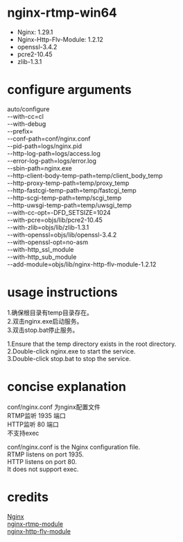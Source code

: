 # nginx-rtmp-win64

* Nginx: 1.29.1  
* Nginx-Http-Flv-Module: 1.2.12  
* openssl-3.4.2
* pcre2-10.45
* zlib-1.3.1

# configure arguments
auto/configure \
    --with-cc=cl \
    --with-debug \
    --prefix= \
    --conf-path=conf/nginx.conf \
    --pid-path=logs/nginx.pid \
    --http-log-path=logs/access.log \
    --error-log-path=logs/error.log \
    --sbin-path=nginx.exe \
    --http-client-body-temp-path=temp/client_body_temp \
    --http-proxy-temp-path=temp/proxy_temp \
    --http-fastcgi-temp-path=temp/fastcgi_temp \
    --http-scgi-temp-path=temp/scgi_temp \
    --http-uwsgi-temp-path=temp/uwsgi_temp \
    --with-cc-opt=-DFD_SETSIZE=1024 \
    --with-pcre=objs/lib/pcre2-10.45 \
    --with-zlib=objs/lib/zlib-1.3.1 \
    --with-openssl=objs/lib/openssl-3.4.2 \
    --with-openssl-opt=no-asm \
    --with-http_ssl_module \
    --with-http_sub_module \
    --add-module=objs/lib/nginx-http-flv-module-1.2.12
    
# usage instructions
1.确保根目录有temp目录存在。  
2.双击nginx.exe启动服务。  
3.双击stop.bat停止服务。  

1.Ensure that the temp directory exists in the root directory.  
2.Double-click nginx.exe to start the service.  
3.Double-click stop.bat to stop the service.  

# concise explanation​
conf/nginx.conf 为nginx配置文件  
RTMP监听 1935 端口  
HTTP监听 80 端口  
不支持exec

conf/nginx.conf is the Nginx configuration file.  
RTMP listens on port 1935.  
HTTP listens on port 80.  
It does not support exec.  

# credits
[Nginx](https://nginx.org/)   
[nginx-rtmp-module](https://github.com/arut/nginx-rtmp-module)  
[nginx-http-flv-module](https://github.com/winshining/nginx-http-flv-module/)
